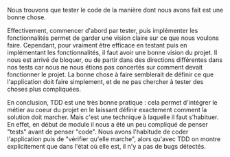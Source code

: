 Nous trouvons que tester le code de la manière dont nous avons fait est une bonne chose.

Effectivement, commencer d'abord par tester, puis implémenter les fonctionnalités permet de garder une vision claire sur ce que nous voulons faire. 
Cependant, pour vraiment être efficace en testant puis en implémentant les fonctionnalités, il faut avoir une bonne vision du projet. Il nous est arrivé de bloquer, ou de partir dans des directions différentes dans nos tests car nous ne nous étions pas concertés sur comment devait fonctionner le projet.
La bonne chose à faire semblerait de définir ce que l'application doit faire simplement, et de ne pas chercher à tester des choses plus compliquées.

En conclusion, TDD est une très bonne pratique : cela permet d'intégrer le métier au coeur du projet en le laissant définir exactement comment la solution doit marcher. Mais c'est une technique à laquelle il faut s'habituer. En effet, en début de module il nous a été un peu compliqué de penser "tests" avant de penser "code". Nous avons l'habitude de coder l'application puis de "vérifier qu'elle marche", alors qu'avec TDD on montre explicitement que dans l'état où elle est, il n'y a pas de bugs détectés.
